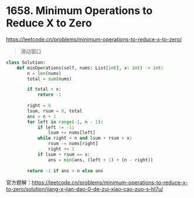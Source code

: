 # 1658. Minimum Operations to Reduce X to Zero

<https://leetcode.cn/problems/minimum-operations-to-reduce-x-to-zero/>

> 滑动窗口

```Python
class Solution:
    def minOperations(self, nums: List[int], x: int) -> int:
        n = len(nums)
        total = sum(nums)

        if total < x:
            return -1
        
        right = 0
        lsum, rsum = 0, total
        ans = n + 1
        for left in range(-1, n - 1):
            if left != -1:
                lsum += nums[left]
            while right < n and lsum + rsum > x:
                rsum -= nums[right]
                right += 1
            if lsum + rsum == x:
                ans = min(ans, (left + 1) + (n - right))
        
        return -1 if ans > n else ans

```

官方题解：<https://leetcode.cn/problems/minimum-operations-to-reduce-x-to-zero/solution/jiang-x-jian-dao-0-de-zui-xiao-cao-zuo-s-hl7u/>